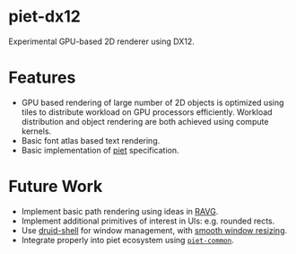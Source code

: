 # piet-dx12
Experimental GPU-based 2D renderer using DX12.

# Features

* GPU based rendering of large number of 2D objects is optimized using tiles to distribute workload on GPU processors efficiently. Workload distribution and object rendering are both achieved using compute kernels. 
* Basic font atlas based text rendering.
* Basic implementation of [piet](https://github.com/linebender/piet) specification.

# Future Work

* Implement basic path rendering using ideas in [RAVG](http://hhoppe.com/ravg.pdf).
* Implement additional primitives of interest in UIs: e.g. rounded rects.
* Use [druid-shell](https://github.com/xi-editor/druid/tree/master/druid-shell) for window management, with [smooth window resizing](https://raphlinus.github.io/rust/gui/2019/06/21/smooth-resize-test.html).
* Integrate properly into piet ecosystem using [`piet-common`](https://github.com/linebender/piet/tree/master/piet-common).
  
